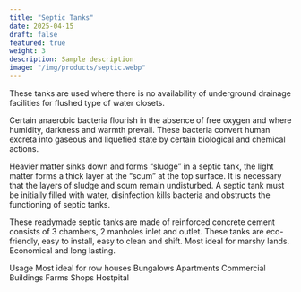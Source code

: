 ```yaml
---
title: "Septic Tanks"
date: 2025-04-15
draft: false
featured: true
weight: 3
description: Sample description
image: "/img/products/septic.webp"
---
```


These tanks are used where there is no availability of underground drainage facilities for flushed type of water closets.

Certain anaerobic bacteria flourish in the absence of free oxygen and where humidity, darkness and warmth prevail. These bacteria convert human excreta into gaseous and liquefied state by certain biological and chemical actions.

Heavier matter sinks down and forms “sludge” in a septic tank, the light matter forms a thick layer at the “scum” at the top surface. It is necessary that the layers of sludge and scum remain undisturbed. A septic tank must be initially filled with water, disinfection kills bacteria and obstructs the functioning of septic tanks.

These readymade septic tanks are made of reinforced concrete cement consists of 3 chambers, 2 manholes inlet and outlet. These tanks are eco-friendly, easy to install, easy to clean and shift. Most ideal for marshy lands. Economical and long lasting.

Usage
Most ideal for row houses
Bungalows
Apartments
Commercial
Buildings
Farms
Shops
Hostpital
